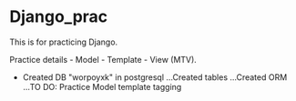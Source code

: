 # Django_prac

This is for practicing Django.

Practice details - Model - Template - View (MTV).
* Created DB "worpoyxk" in postgresql
  ...Created tables
  ...Created ORM
  ...TO DO: Practice Model template tagging
